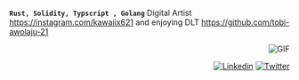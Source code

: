**`Rust, Solidity, Typscript , Golang`**
Digital Artist  https://instagram.com/kawaiix621  and enjoying DLT 
https://github.com/tobi-awolaju-21
</br>

<img align="right" alt="GIF" src="https://www.icegif.com/simpsons-41/"/>


</br>

<div align=right>
  
[![Linkedin](https://img.shields.io/badge/LinkedIn-0077B5?style=for-the-badge&logo=linkedin&logoColor=white)](https://www.linkedin.com/in/awolaju/)
[![Twitter](https://img.shields.io/badge/Twitter-1DA1F2?style=for-the-badge&logo=twitter&logoColor=white)](https://twitter.com/kawaiix621)

</div>
